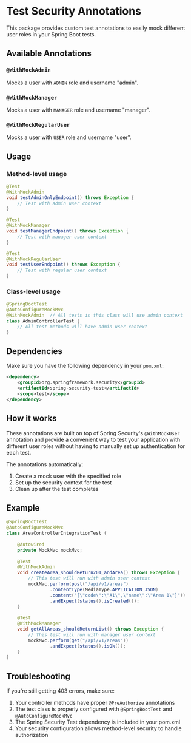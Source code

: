 # Test Security Annotations

This package provides custom test annotations to easily mock different user roles in your Spring Boot tests.

## Available Annotations

### `@WithMockAdmin`
Mocks a user with `ADMIN` role and username "admin".

### `@WithMockManager`
Mocks a user with `MANAGER` role and username "manager".

### `@WithMockRegularUser`
Mocks a user with `USER` role and username "user".

## Usage

### Method-level usage
```java
@Test
@WithMockAdmin
void testAdminOnlyEndpoint() throws Exception {
    // Test with admin user context
}

@Test
@WithMockManager
void testManagerEndpoint() throws Exception {
    // Test with manager user context
}

@Test
@WithMockRegularUser
void testUserEndpoint() throws Exception {
    // Test with regular user context
}
```

### Class-level usage
```java
@SpringBootTest
@AutoConfigureMockMvc
@WithMockAdmin  // All tests in this class will use admin context
class AdminControllerTest {
    // All test methods will have admin user context
}
```

## Dependencies

Make sure you have the following dependency in your `pom.xml`:

```xml
<dependency>
    <groupId>org.springframework.security</groupId>
    <artifactId>spring-security-test</artifactId>
    <scope>test</scope>
</dependency>
```

## How it works

These annotations are built on top of Spring Security's `@WithMockUser` annotation and provide a convenient way to test your application with different user roles without having to manually set up authentication for each test.

The annotations automatically:
1. Create a mock user with the specified role
2. Set up the security context for the test
3. Clean up after the test completes

## Example

```java
@SpringBootTest
@AutoConfigureMockMvc
class AreaControllerIntegrationTest {
    
    @Autowired
    private MockMvc mockMvc;
    
    @Test
    @WithMockAdmin
    void createArea_shouldReturn201_andArea() throws Exception {
        // This test will run with admin user context
        mockMvc.perform(post("/api/v1/areas")
                .contentType(MediaType.APPLICATION_JSON)
                .content("{\"code\":\"A1\",\"name\":\"Area 1\"}"))
                .andExpect(status().isCreated());
    }
    
    @Test
    @WithMockManager
    void getAllAreas_shouldReturnList() throws Exception {
        // This test will run with manager user context
        mockMvc.perform(get("/api/v1/areas"))
                .andExpect(status().isOk());
    }
}
```

## Troubleshooting

If you're still getting 403 errors, make sure:

1. Your controller methods have proper `@PreAuthorize` annotations
2. The test class is properly configured with `@SpringBootTest` and `@AutoConfigureMockMvc`
3. The Spring Security Test dependency is included in your pom.xml
4. Your security configuration allows method-level security to handle authorization 